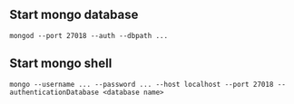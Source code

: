 ## Start mongo database

`mongod --port 27018 --auth --dbpath ...`

## Start mongo shell

`mongo --username ... --password ... --host localhost --port 27018 --authenticationDatabase <database name>`
